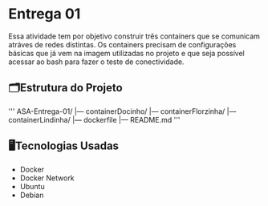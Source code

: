 # Entrega 01
Essa atividade tem por objetivo construir três containers que se comunicam atráves de redes distintas. Os containers precisam de configurações básicas que já vem na imagem utilizadas no projeto e que seja possível acessar ao bash para fazer o teste de conectividade.

## 🗂️Estrutura do Projeto
'''
ASA-Entrega-01/
|— containerDocinho/ 
|— containerFlorzinha/
|— containerLindinha/
|— dockerfile
|— README.md 
'''
## 🖥️Tecnologias Usadas

* Docker
* Docker Network
* Ubuntu
* Debian


